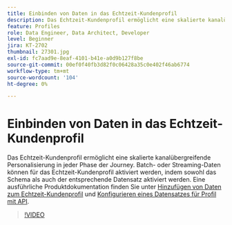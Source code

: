 ```yaml
---
title: Einbinden von Daten in das Echtzeit-Kundenprofil
description: Das Echtzeit-Kundenprofil ermöglicht eine skalierte kanalübergreifende Personalisierung in jeder Phase der Journey. Batch- oder Streaming-Daten können für das Echtzeit-Kundenprofil aktiviert werden, indem sowohl das Schema als auch der entsprechende Datensatz aktiviert werden.
feature: Profiles
role: Data Engineer, Data Architect, Developer
level: Beginner
jira: KT-2702
thumbnail: 27301.jpg
exl-id: fc7aad9e-8eaf-4101-b41e-a0d9b127f8be
source-git-commit: 00ef0f40fb3d82f0c06428a35c0e402f46ab6774
workflow-type: tm+mt
source-wordcount: '104'
ht-degree: 0%

---
```


# Einbinden von Daten in das Echtzeit-Kundenprofil

Das Echtzeit-Kundenprofil ermöglicht eine skalierte kanalübergreifende Personalisierung in jeder Phase der Journey. Batch- oder Streaming-Daten können für das Echtzeit-Kundenprofil aktiviert werden, indem sowohl das Schema als auch der entsprechende Datensatz aktiviert werden. Eine ausführliche Produktdokumentation finden Sie unter [Hinzufügen von Daten zum Echtzeit-Kundenprofil](https://experienceleague.adobe.com/docs/experience-platform/profile/tutorials/add-profile-data.html) und [Konfigurieren eines Datensatzes für Profil mit API](https://experienceleague.adobe.com/docs/experience-platform/profile/tutorials/dataset-configuration.html).

>[!VIDEO](https://video.tv.adobe.com/v/27301?learn=on)

